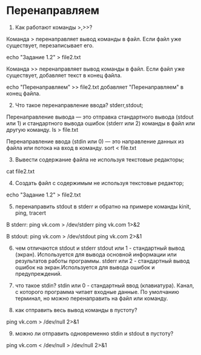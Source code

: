 # Перенаправляем

1) Как работают команды >,>>?

Команда > перенаправляет вывод команды в файл. Если файл уже существует, перезаписывает его.

echo "Задание 1.2" > file2.txt

Команда >> перенаправляет вывод команды в файл. Если файл уже существует, добавляет текст в конец файла.

echo "Перенаправляем" >> file2.txt добавляет "Перенаправляем" в конец файла.

2) Что такое перенаправление ввода? stderr,stdout;

Перенаправление вывода — это отправка стандартного вывода (stdout или 1) и стандартного вывода ошибок (stderr или 2) команды в файл или другую команду. 
ls > file.txt 

Перенаправление ввода (stdin или 0) — это направление данных из файла или потока на вход в команду. 
sort < file.txt

3) Вывести содержание файла не используя текстовые редакторы;

cat file2.txt

4) Создать файл с содержимым не используя текстовые редактор;

echo "Задание 1.2" > file2.txt 

5) перенаправить stdout в stderr и обратно на примере команды kinit, ping, tracert

В stderr:
ping vk.com > /dev/stderr
ping vk.com 1>&2

В stdout:
ping vk.com > /dev/stdout
ping vk.com 2>&1

6) чем отличаются stdout и stderr
stdout или 1 - стандартный вывод (экран). Используется для вывода основной информации или результатов работы программы.
stderr или 2 - стандартный вывод ошибок на экран.Используется для вывода ошибок и предупреждений.

7) что такое stdin?
stdin или 0 - стандартный ввод (клавиатура).
Канал, с которого программа читает входные данные. По умолчанию терминал, но можно перенаправить на файл или команду.

8) как отправить весь вывод команды в пустоту?

ping vk.com > /dev/null 2>&1

9) можно ли отправить одновременно stdin и stdout в пустоту?

ping vk.com < /dev/null > /dev/null 2>&1


